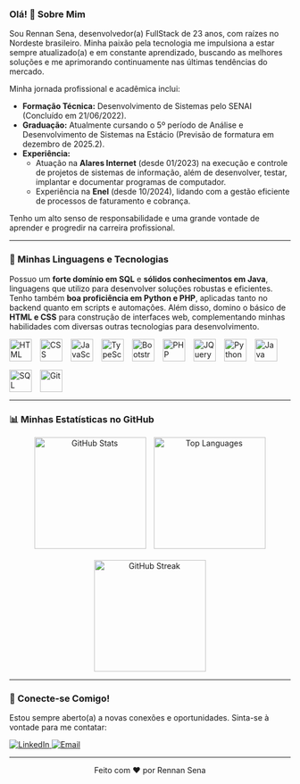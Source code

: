 ### Olá! 👋 Sobre Mim

Sou Rennan Sena, desenvolvedor(a) FullStack de 23 anos, com raízes no Nordeste brasileiro. Minha paixão pela tecnologia me impulsiona a estar sempre atualizado(a) e em constante aprendizado, buscando as melhores soluções e me aprimorando continuamente nas últimas tendências do mercado.

Minha jornada profissional e acadêmica inclui:
-   **Formação Técnica:** Desenvolvimento de Sistemas pelo SENAI (Concluído em 21/06/2022).
-   **Graduação:** Atualmente cursando o 5º período de Análise e Desenvolvimento de Sistemas na Estácio (Previsão de formatura em dezembro de 2025.2).
-   **Experiência:**
    *   Atuação na **Alares Internet** (desde 01/2023) na execução e controle de projetos de sistemas de informação, além de desenvolver, testar, implantar e documentar programas de computador.
    *   Experiência na **Enel** (desde 10/2024), lidando com a gestão eficiente de processos de faturamento e cobrança.

Tenho um alto senso de responsabilidade e uma grande vontade de aprender e progredir na carreira profissional.

---

### 🚀 Minhas Linguagens e Tecnologias

Possuo um **forte domínio em SQL** e **sólidos conhecimentos em Java**, linguagens que utilizo para desenvolver soluções robustas e eficientes. Tenho também **boa proficiência em Python e PHP**, aplicadas tanto no backend quanto em scripts e automações. Além disso, domino o básico de **HTML e CSS** para construção de interfaces web, complementando minhas habilidades com diversas outras tecnologias para desenvolvimento.

<div style="display: flex; flex-wrap: wrap; gap: 15px; align-items: center; justify-content: start;">
  <img 
      alt="HTML"
      title="HTML5" 
      width="40px" 
      src="https://cdn.jsdelivr.net/gh/devicons/devicon@latest/icons/html5/html5-original.svg" 
  />
  <img 
      alt="CSS" 
      title="CSS3"
      width="40px" 
      src="https://cdn.jsdelivr.net/gh/devicons/devicon@latest/icons/css3/css3-original.svg" 
  />
  <img 
      alt="JavaScript" 
      title="JavaScript"
      width="40px" 
      src="https://cdn.jsdelivr.net/gh/devicons/devicon@latest/icons/javascript/javascript-original.svg" 
  />
  <img 
      alt="TypeScript"
      title="TypeScript" 
      width="40px" 
      src="https://cdn.jsdelivr.net/gh/devicons/devicon@latest/icons/typescript/typescript-original.svg" 
  />
  <img 
      alt="Bootstrap"
      title="Bootstrap" 
      width="40px" 
      src="https://cdn.jsdelivr.net/gh/devicons/devicon@latest/icons/bootstrap/bootstrap-original.svg" 
  />
  <img 
      alt="PHP" 
      title="PHP"
      width="40px" 
      src="https://cdn.jsdelivr.net/gh/devicons/devicon@latest/icons/php/php-original.svg" 
  />
  <img 
      alt="JQuery" 
      title="JQuery"
      width="40px" 
      src="https://cdn.jsdelivr.net/gh/devicons/devicon@latest/icons/jquery/jquery-original.svg" 
  />
  <img 
      alt="Python" 
      title="Python"
      width="40px" 
      src="https://cdn.jsdelivr.net/gh/devicons/devicon@latest/icons/python/python-original.svg" 
  />
  <img 
      alt="Java" 
      title="Java"
      width="40px" 
      src="https://cdn.jsdelivr.net/gh/devicons/devicon@latest/icons/java/java-original.svg" 
  />
  <img 
      alt="SQL" 
      title="SQL"
      width="40px" 
      src="https://cdn.jsdelivr.net/gh/devicons/devicon@latest/icons/mysql/mysql-original.svg" 
  />
  <img 
      alt="Git" 
      title="Git"
      width="40px" 
      src="https://cdn.jsdelivr.net/gh/devicons/devicon@latest/icons/git/git-original.svg" 
  />
</div>

---

### 📊 Minhas Estatísticas no GitHub

<div align="center">
  <img 
    alt="GitHub Stats" 
    height="200" 
    style="margin-right: 10px; margin-bottom: 10px;" 
    src="https://github-readme-stats.vercel.app/api?username=Larissakich&show_icons=true&theme=tokyonight&include_all_commits=true&locale=pt-br" 
  />
  <img 
    alt="Top Languages" 
    height="200" 
    style="margin-bottom: 10px;" 
    src="https://github-readme-stats.vercel.app/api/top-langs/?username=Larissakich&theme=tokyonight&layout=compact&custom_title=Tecnologias&langs_count=10" 
  />
  <img 
    alt="GitHub Streak" 
    height="200" 
    style="margin-top: 10px;" 
    src="https://github-readme-streak-stats.demolab.com/?user=Larissakich&theme=tokyonight&hide_border=true&locale=pt_BR" 
  />
</div>

---

### 🤝 Conecte-se Comigo!

Estou sempre aberto(a) a novas conexões e oportunidades. Sinta-se à vontade para me contatar:

<p align="left">
  <a href="https://linkedin.com/in/SEU_LINKEDIN" >
    <img src="https://img.shields.io/badge/LinkedIn-0077B5?style=for-the-badge&logo=linkedin&logoColor=white" alt="LinkedIn">
  </a>
  <a href="mailto:Rennansenna10@gmail.com">
    <img src="https://img.shields.io/badge/Email-D14836?style=for-the-badge&logo=gmail&logoColor=white" alt="Email">
  </a>
  <!-- Adicione outras redes sociais se desejar, como Instagram, Twitter, etc. -->
</p>

---

<p align="center">Feito com ❤️ por Rennan Sena</p>
